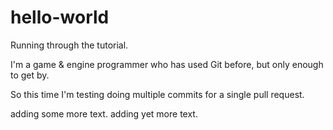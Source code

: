 # hello-world
Running through the tutorial.

I'm a game & engine programmer who has used Git before, but only enough to get by.

So this time I'm testing doing multiple commits for a single pull request.

adding some more text.
adding yet more text.
